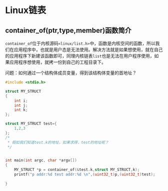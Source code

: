 # Linux链表

## container_of(ptr,type,member)函数简介

`container_of`位于内核源码`<linux/list.h>`中，函数是内核空间的函数，所以我们在应用程序中，也就是用户态是无法使用。解决方法就是如果想使用，就在自己的应用程序下新建该函数即可，同理内核链表`list`也是无法在用户程序使用，如果应用程序想使用，就拷一份到自己的工程目录下。

问题：如何通过一个结构体成员变量，得到该结构体变量的首地址？

```c
#include <stdio.h>

struct MY_STRUCT
{
	int i;
	int j;
	int k;
};

struct MY_STRUCT test={
    1,2,3
};
/*
 * 假如我们知道test.k的地址，如果求得，test的地址呢？
 */


int main(int argc, char *argv[])
{
	MY_STRUCT *p = container_of(&test.k,struct MY_STRUCT,k);
    printf("p addr:%d test addr:%d \n",(uint32_t)p,(uint32_t)test);
    
}


```

